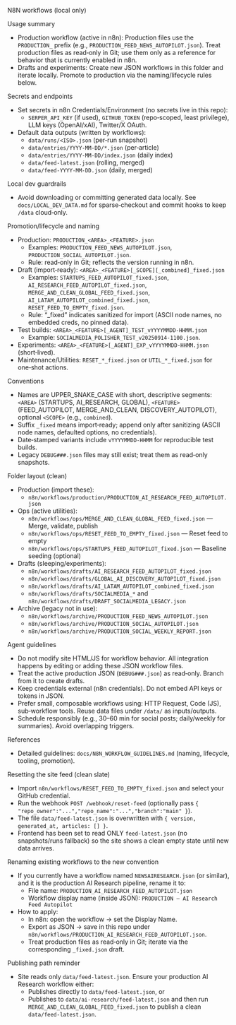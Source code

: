 N8N workflows (local only)

Usage summary

- Production workflow (active in n8n): Production files use the `PRODUCTION_` prefix (e.g., `PRODUCTION_FEED_NEWS_AUTOPILOT.json`). Treat production files as read‑only in Git; use them only as a reference for behavior that is currently enabled in n8n.
- Drafts and experiments: Create new JSON workflows in this folder and iterate locally. Promote to production via the naming/lifecycle rules below.

Secrets and endpoints

- Set secrets in n8n Credentials/Environment (no secrets live in this repo):
  - `SERPER_API_KEY` (if used), `GITHUB_TOKEN` (repo‑scoped, least privilege), LLM keys (OpenAI/xAI), Twitter/X OAuth.
- Default data outputs (written by workflows):
  - `data/runs/<ISO>.json` (per‑run snapshot)
  - `data/entries/YYYY‑MM‑DD/*.json` (per‑article)
  - `data/entries/YYYY‑MM‑DD/index.json` (daily index)
  - `data/feed-latest.json` (rolling, merged)
  - `data/feed-YYYY-MM-DD.json` (daily, merged)

Local dev guardrails

- Avoid downloading or committing generated data locally. See `docs/LOCAL_DEV_DATA.md` for sparse‑checkout and commit hooks to keep `/data` cloud‑only.

Promotion/lifecycle and naming

- Production: `PRODUCTION_<AREA>_<FEATURE>.json`
  - Examples: `PRODUCTION_FEED_NEWS_AUTOPILOT.json`, `PRODUCTION_SOCIAL_AUTOPILOT.json`.
  - Rule: read‑only in Git; reflects the version running in n8n.
- Draft (import‑ready): `<AREA>_<FEATURE>[_SCOPE][_combined]_fixed.json`
  - Examples: `STARTUPS_FEED_AUTOPILOT_fixed.json`, `AI_RESEARCH_FEED_AUTOPILOT_fixed.json`, `MERGE_AND_CLEAN_GLOBAL_FEED_fixed.json`, `AI_LATAM_AUTOPILOT_combined_fixed.json`, `RESET_FEED_TO_EMPTY_fixed.json`.
  - Rule: “_fixed” indicates sanitized for import (ASCII node names, no embedded creds, no pinned data).
- Test builds: `<AREA>_<FEATURE>[_AGENT]_TEST_vYYYYMMDD-HHMM.json`
  - Example: `SOCIALMEDIA_POLISHER_TEST_v20250914-1100.json`.
- Experiments: `<AREA>_<FEATURE>[_AGENT]_EXP_vYYYYMMDD-HHMM.json` (short‑lived).
- Maintenance/Utilities: `RESET_*_fixed.json` or `UTIL_*_fixed.json` for one‑shot actions.

Conventions

- Names are UPPER_SNAKE_CASE with short, descriptive segments: `<AREA>` (STARTUPS, AI_RESEARCH, GLOBAL), `<FEATURE>` (FEED_AUTOPILOT, MERGE_AND_CLEAN, DISCOVERY_AUTOPILOT), optional `<SCOPE>` (e.g., `combined`).
- Suffix `_fixed` means import‑ready; append only after sanitizing (ASCII node names, defaulted options, no credentials).
- Date‑stamped variants include `vYYYYMMDD-HHMM` for reproducible test builds.
- Legacy `DEBUG###.json` files may still exist; treat them as read‑only snapshots.

Folder layout (clean)

- Production (import these):
  - `n8n/workflows/production/PRODUCTION_AI_RESEARCH_FEED_AUTOPILOT.json`
- Ops (active utilities):
  - `n8n/workflows/ops/MERGE_AND_CLEAN_GLOBAL_FEED_fixed.json` — Merge, validate, publish
  - `n8n/workflows/ops/RESET_FEED_TO_EMPTY_fixed.json` — Reset feed to empty
  - `n8n/workflows/ops/STARTUPS_FEED_AUTOPILOT_fixed.json` — Baseline seeding (optional)
- Drafts (sleeping/experiments):
  - `n8n/workflows/drafts/AI_RESEARCH_FEED_AUTOPILOT_fixed.json`
  - `n8n/workflows/drafts/GLOBAL_AI_DISCOVERY_AUTOPILOT_fixed.json`
  - `n8n/workflows/drafts/AI_LATAM_AUTOPILOT_combined_fixed.json`
  - `n8n/workflows/drafts/SOCIALMEDIA_*` and `n8n/workflows/drafts/DRAFT_SOCIALMEDIA_LEGACY.json`
- Archive (legacy not in use):
  - `n8n/workflows/archive/PRODUCTION_FEED_NEWS_AUTOPILOT.json`
  - `n8n/workflows/archive/PRODUCTION_SOCIAL_AUTOPILOT.json`
  - `n8n/workflows/archive/PRODUCTION_SOCIAL_WEEKLY_REPORT.json`

Agent guidelines

- Do not modify site HTML/JS for workflow behavior. All integration happens by editing or adding these JSON workflow files.
- Treat the active production JSON (`DEBUG###.json`) as read‑only. Branch from it to create drafts.
- Keep credentials external (n8n credentials). Do not embed API keys or tokens in JSON.
- Prefer small, composable workflows using: HTTP Request, Code (JS), sub‑workflow tools. Reuse data files under `/data/` as inputs/outputs.
- Schedule responsibly (e.g., 30–60 min for social posts; daily/weekly for summaries). Avoid overlapping triggers.

References

- Detailed guidelines: `docs/N8N_WORKFLOW_GUIDELINES.md` (naming, lifecycle, tooling, promotion).

Resetting the site feed (clean slate)

- Import `n8n/workflows/RESET_FEED_TO_EMPTY_fixed.json` and select your GitHub credential.
- Run the webhook `POST /webhook/reset-feed` (optionally pass `{ "repo_owner":"...","repo_name":"...","branch":"main" }`).
- The file `data/feed-latest.json` is overwritten with `{ version, generated_at, articles: [] }`.
- Frontend has been set to read ONLY `feed-latest.json` (no snapshots/runs fallback) so the site shows a clean empty state until new data arrives.

Renaming existing workflows to the new convention

- If you currently have a workflow named `NEWSAIRESEARCH.json` (or similar), and it is the production AI Research pipeline, rename it to:
  - File name: `PRODUCTION_AI_RESEARCH_FEED_AUTOPILOT.json`
  - Workflow display name (inside JSON): `PRODUCTION — AI Research Feed Autopilot`
- How to apply:
  - In n8n: open the workflow → set the Display Name.
  - Export as JSON → save in this repo under `n8n/workflows/PRODUCTION_AI_RESEARCH_FEED_AUTOPILOT.json`.
  - Treat production files as read‑only in Git; iterate via the corresponding `_fixed.json` draft.

Publishing path reminder

- Site reads only `data/feed-latest.json`. Ensure your production AI Research workflow either:
  - Publishes directly to `data/feed-latest.json`, or
  - Publishes to `data/ai-research/feed-latest.json` and then run `MERGE_AND_CLEAN_GLOBAL_FEED_fixed.json` to publish a clean `data/feed-latest.json`.

